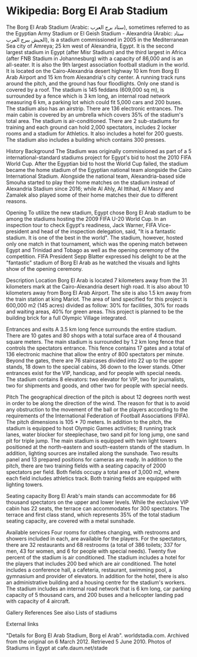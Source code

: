 
# Wikipedia: Borg El Arab Stadium
The Borg El Arab Stadium (Arabic: ستاد برج العرب), sometimes referred to as the Egyptian Army Stadium or El Geish Stadium - Alexandria  (Arabic: ستاد الجيش ببرج العرب), is a stadium commissioned in 2005 in the Mediterranean Sea city of Amreya; 25 km west of Alexandria, Egypt. It is the second largest stadium in Egypt (after Misr Stadium) and the third largest in Africa (after FNB Stadium in Johannesburg) with a capacity of 86,000 and is an all-seater. It is also the 9th largest association football stadium in the world. 
It is located on the Cairo-Alexandria desert highway 10 km from Borg El Arab Airport and 15 km from Alexandria's city center. A running track runs around the pitch, and the ground has four floodlights. Only one stand is covered by a roof. The stadium is 145 feddans (609,000 sq m), is surrounded by a fence which is 3 km long, an internal road network measuring 6 km, a parking lot which could fit 5,000 cars and 200 buses. The stadium also has an airstrip. There are 136 electronic entrances. The main cabin is covered by an umbrella which covers 35% of the stadium's total area.
The stadium is air-conditioned. There are 2 sub-stadiums for training and each ground can hold 2,000 spectators, includes 2 locker rooms and a stadium for Athletics. It also includes a hotel for 200 guests. The stadium also includes a building which contains 300 presses.

History
Background
The Stadium was originally commissioned as part of a 5 international-standard stadiums project for Egypt's bid to host the 2010 FIFA World Cup. After the Egyptian bid to host the World Cup failed, the stadium became the home stadium of the Egyptian national team alongside the Cairo International Stadium. Alongside the national team, Alexandria-based side Smouha started to play their home matches on the stadium instead of Alexandria Stadium since 2016; while Al Ahly, Al Ittihad, Al Masry and Zamalek also played some of their home matches their due to different reasons.

Opening
To utilize the new stadium, Egypt chose Borg El Arab stadium to be among the stadiums hosting the 2009 FIFA U-20 World Cup. In an inspection tour to check Egypt's readiness, Jack Warner, FIFA Vice-president and head of the inspection delegation, said, "It is a fantastic stadium. It is one of the best in the world". The stadium, however, hosted only one match in that tournament, which was the opening match between Egypt and Trinidad and Tobago as well as the opening ceremony of the competition. FIFA President Sepp Blatter expressed his delight to be at the "fantastic" stadium of Borg El Arab as he watched the visuals and lights show of the opening ceremony.

Description
Location
Borg El Arab is located 7 kilometers away from the 31 kilometers mark at the Cairo-Alexandria desert high road. It is also about 10 kilometers away from Borg El Arab Airport. The site is also 1.5 km away from the train station at king Mariot.
The area of land specified for this project is 600,000 m2 (145 acres) divided as follow: 30% for facilities, 30% for roads and waiting areas, 40% for green areas. This project is planned to be the building brick for a full Olympic Village integrated.

Entrances and exits
A 3.5 km long fence surrounds the entire stadium. There are 10 gates and 80 shops with a total surface area of 4 thousand square meters. The main stadium is surrounded by 1.2 km long fence that controls the spectators entrance. This fence contains 17 gates and a total of 136 electronic machine that allow the entry of 800 spectators per minute.
Beyond the gates, there are 76 staircases divided into 22 up to the upper stands, 18 down to the special cabins, 36 down to the lower stands. Other entrances exist for the VIP, handicap, and for people with special needs. The stadium contains 8 elevators: two elevator for VIP, two for journalists, two for shipments and goods, and other two for people with special needs.

Pitch
The geographical direction of the pitch is about 12 degrees north west in order to be along the direction of the wind. The reason for that is to avoid any obstruction to the movement of the ball or the players according to the requirements of the International Federation of Football Associations (FIFA). The pitch dimensions is 105 * 70 meters. In addition to the pitch, the stadium is equipped to host Olympic Games activities; 8 running track lanes, water blocker for steeplechase, two sand pit for long jump, one sand pit for triple jump.
The main stadium is equipped with twin light towers positioned at the north-eastern and south-eastern stands of the stadium. In addition, lighting sources are installed along the sunshade. Two results panel and 13 prepared positions for cameras are ready. In addition to the pitch, there are two training fields with a seating capacity of 2000 spectators per field. Both fields occupy a total area of 3,000 m2, where each field includes athletics track. Both training fields are equipped with lighting towers.

Seating capacity
Borg El Arab's main stands can accommodate for 86 thousand spectators on the upper and lower levels.  While the exclusive VIP cabin has 22 seats, the terrace can accommodates for 300 spectators. The terrace and first class stand, which represents 35% of the total stadium seating capacity, are covered with a metal sunshade.

Available services
Four rooms for clothes changing, with restrooms and showers included in each, are available for the players. For the spectators, there are 32 restaurants and 68 restrooms (a total of 386 toilets; 337 for men, 43 for women, and 6 for people with special needs). Twenty five percent of the stadium is air conditioned.
The stadium includes a hotel for the players that includes 200 bed which are air conditioned. The hotel includes a conference hall, a cafeteria, restaurant, swimming pool, a gymnasium and provider of elevators. In addition for the hotel, there is also an administrative building and a housing centre for the stadium's workers. The stadium includes an internal road network that is 6 km long, car parking capacity of 5 thousand cars, and 200 buses and a helicopter landing pad with capacity of 4 aircraft.

Gallery
References
See also
Lists of stadiums

External links

"Details for Borg El Arab Stadium, Borg el Arab". worldstadia.com. Archived from the original on 6 March 2012. Retrieved 5 June 2010.
Photos of Stadiums in Egypt at cafe.daum.net/stade